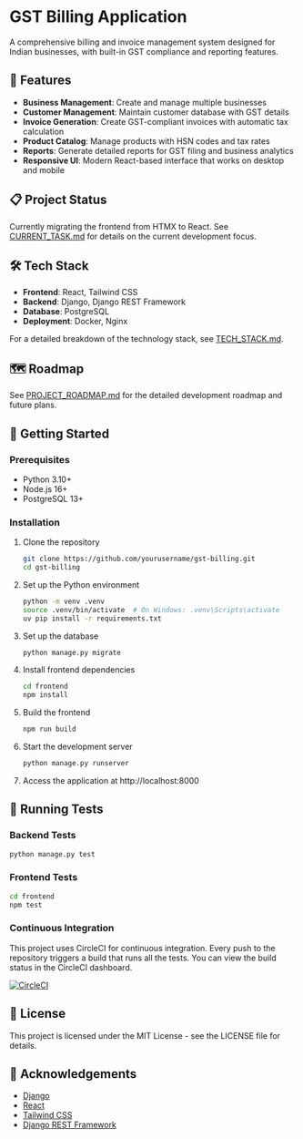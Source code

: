 # GST Billing Application

A comprehensive billing and invoice management system designed for Indian businesses, with built-in GST compliance and reporting features.

## 🚀 Features

- **Business Management**: Create and manage multiple businesses
- **Customer Management**: Maintain customer database with GST details
- **Invoice Generation**: Create GST-compliant invoices with automatic tax calculation
- **Product Catalog**: Manage products with HSN codes and tax rates
- **Reports**: Generate detailed reports for GST filing and business analytics
- **Responsive UI**: Modern React-based interface that works on desktop and mobile

## 📋 Project Status

Currently migrating the frontend from HTMX to React. See [CURRENT_TASK.md](CURRENT_TASK.md) for details on the current development focus.

## 🛠️ Tech Stack

- **Frontend**: React, Tailwind CSS
- **Backend**: Django, Django REST Framework
- **Database**: PostgreSQL
- **Deployment**: Docker, Nginx

For a detailed breakdown of the technology stack, see [TECH_STACK.md](TECH_STACK.md).

## 🗺️ Roadmap

See [PROJECT_ROADMAP.md](PROJECT_ROADMAP.md) for the detailed development roadmap and future plans.

## 🚀 Getting Started

### Prerequisites

- Python 3.10+
- Node.js 16+
- PostgreSQL 13+

### Installation

1. Clone the repository
   ```bash
   git clone https://github.com/yourusername/gst-billing.git
   cd gst-billing
   ```

2. Set up the Python environment
   ```bash
   python -m venv .venv
   source .venv/bin/activate  # On Windows: .venv\Scripts\activate
   uv pip install -r requirements.txt
   ```

3. Set up the database
   ```bash
   python manage.py migrate
   ```

4. Install frontend dependencies
   ```bash
   cd frontend
   npm install
   ```

5. Build the frontend
   ```bash
   npm run build
   ```

6. Start the development server
   ```bash
   python manage.py runserver
   ```

7. Access the application at http://localhost:8000

## 🧪 Running Tests

### Backend Tests
```bash
python manage.py test
```

### Frontend Tests
```bash
cd frontend
npm test
```

### Continuous Integration
This project uses CircleCI for continuous integration. Every push to the repository triggers a build that runs all the tests. You can view the build status in the CircleCI dashboard.

[![CircleCI](https://circleci.com/gh/yourusername/gst-billing.svg?style=shield)](https://circleci.com/gh/yourusername/gst-billing)

## 📝 License

This project is licensed under the MIT License - see the LICENSE file for details.

## 🙏 Acknowledgements

- [Django](https://www.djangoproject.com/)
- [React](https://reactjs.org/)
- [Tailwind CSS](https://tailwindcss.com/)
- [Django REST Framework](https://www.django-rest-framework.org/)
